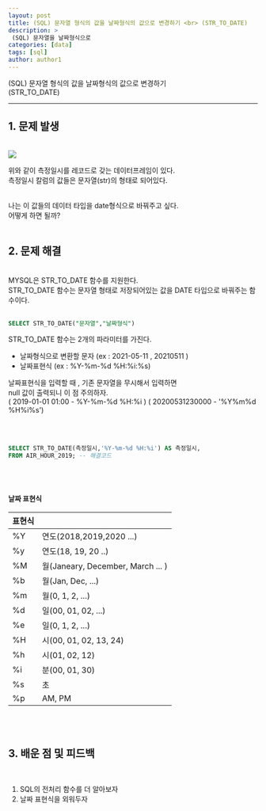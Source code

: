 ```yaml
---
layout: post
title: (SQL) 문자열 형식의 값을 날짜형식의 값으로 변경하기 <br> (STR_TO_DATE)
description: >
 (SQL) 문자열을 날짜형식으로
categories: [data] 
tags: [sql]
author: author1
---
```



(SQL) 문자열 형식의 값을 날짜형식의 값으로 변경하기 <br> (STR_TO_DATE)

---

##  1. 문제 발생 
<br>

<img src="{{ site.baseurl }}/assets/img/sql9/1.png">


위와 같이 측정일시를 레코드로 갖는 데이터프레임이 있다. <br>
측정일시 칼럼의 값들은 문자열(str)의 형태로 되어있다. <br><br>

나는 이 값들의 데이터 타입을 date형식으로 바꿔주고 싶다.<br>
어떻게 하면 될까? <br><br>

## 2. 문제 해결
<br>
MYSQL은 STR_TO_DATE 함수를 지원한다. <br>
STR_TO_DATE 함수는 문자열 형태로 저장되어있는 값을 DATE 타입으로 바꿔주는 함수이다.<br><br>

```sql
SELECT STR_TO_DATE("문자열","날짜형식")
```

STR_TO_DATE 함수는 2개의 파라미터를 가진다.  <br>
- 날짜형식으로 변환할 문자 (ex : 2021-05-11 , 20210511 ) <br>
- 날짜표현식 (ex : %Y-%m-%d %H:%i:%s) <br>

날짜표현식을 입력할 때 , 기존 문자열을 무시해서 입력하면 <br>
null 값이 출력되니 이 점 주의하자.<br>
( 2019-01-01 01:00 - %Y-%m-%d %H:%i )
( 20200531230000 - '%Y%m%d %H%i%s')

<br><br>

```sql
SELECT STR_TO_DATE(측정일시,'%Y-%m-%d %H:%i') AS 측정일시,
FROM AIR_HOUR_2019; -- 해결코드 
```

<br><br>

#### 날짜 표현식

| 표현식 |                                   |
| ------ | --------------------------------- |
| %Y     | 연도(2018,2019,2020 ...)          |
| %y     | 연도(18, 19, 20 ..)               |
| %M     | 월(Janeary, December, March ... ) |
| %b     | 월(Jan, Dec, ...)                 |
| %m     | 월(0, 1, 2, ...)                  |
| %d     | 일(00, 01, 02, ...)               |
| %e     | 일(0, 1, 2, ...)                  |
| %H     | 시(00, 01, 02, 13, 24)            |
| %h     | 시(01, 02, 12)                    |
| %i     | 분(00, 01, 30)                    |
| %s     | 초                                |
| %p     | AM, PM                            |

<br><br>

## 3. 배운 점 및 피드백
<br>

1. SQL의 전처리 함수를 더 알아보자 <br>
2. 날짜 표현식을 외워두자<br>